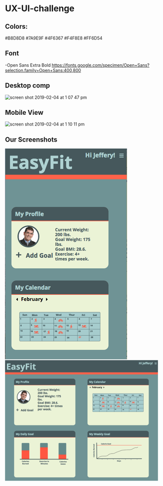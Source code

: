# UX-UI-challenge
## Colors:
  #B8D8D8
  #7A9E9F
  #4F6367
  #F4F8E8
  #FF6D54

## Font
  -Open Sans Extra Bold
  https://fonts.google.com/specimen/Open+Sans?selection.family=Open+Sans:400,800
  
## Desktop comp
![screen shot 2019-02-04 at 1 07 47 pm](https://user-images.githubusercontent.com/37079656/52236523-52b68c00-2884-11e9-8041-8a74487dc1c9.png)

## Mobile View
![screen shot 2019-02-04 at 1 10 11 pm](https://user-images.githubusercontent.com/37079656/52236470-2e5aaf80-2884-11e9-9338-af097850640b.png)

## Our Screenshots
![screenshot](mobile-screenshot.png)
![screenshot](desktop-view-screenshot.png)

